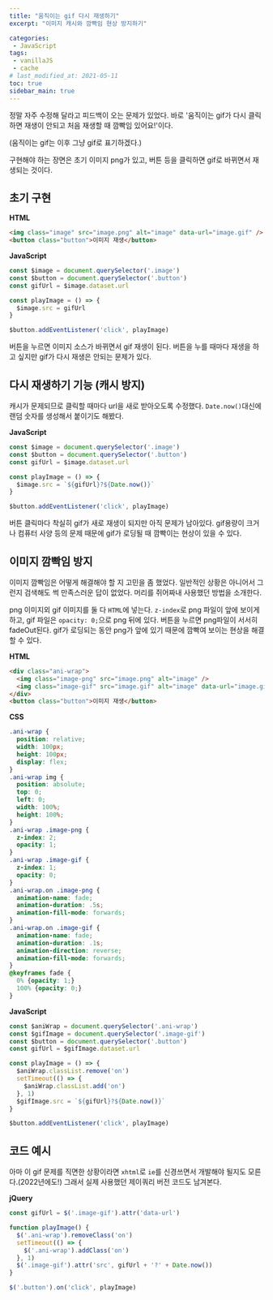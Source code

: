 ```yaml
---
title: "움직이는 gif 다시 재생하기"
excerpt: "이미지 캐시와 깜빡임 현상 방지하기"

categories:
 - JavaScript
tags:
 - vanillaJS
 - cache
# last_modified_at: 2021-05-11
toc: true
sidebar_main: true
---
```


정말 자주 수정해 달라고 피드백이 오는 문제가 있었다. 바로 '움직이는 gif가 다시 클릭하면 재생이 안되고 처음 재생할 때 깜빡임 있어요!'이다.

(움직이는 gif는 이후 그냥 gif로 표기하겠다.)

구현해야 하는 장면은 초기 이미지 png가 있고, 버튼 등을 클릭하면 gif로 바뀌면서 재생되는 것이다. 

## 초기 구현
**HTML**
```html
<img class="image" src="image.png" alt="image" data-url="image.gif" />
<button class="button">이미지 재생</button>
```
**JavaScript**
```javascript
const $image = document.querySelector('.image')
const $button = document.querySelector('.button')
const gifUrl = $image.dataset.url

const playImage = () => {
  $image.src = gifUrl
}

$button.addEventListener('click', playImage)
```
버튼을 누르면 이미지 소스가 바뀌면서 gif 재생이 된다. 버튼을 누를 때마다 재생을 하고 싶지만 gif가 다시 재생은 안되는 문제가 있다. 

## 다시 재생하기 기능 (캐시 방지)
캐시가 문제되므로 클릭할 때마다 url을 새로 받아오도록 수정했다. `Date.now()`대신에 랜덤 숫자를 생성해서 붙이기도 해봤다. 

**JavaScript**
```javascript
const $image = document.querySelector('.image')
const $button = document.querySelector('.button')
const gifUrl = $image.dataset.url

const playImage = () => {
  $image.src = `${gifUrl}?${Date.now()}`
}

$button.addEventListener('click', playImage)
```
버튼 클릭마다 착실히 gif가 새로 재생이 되지만 아직 문제가 남아있다. gif용량이 크거나 컴퓨터 사양 등의 문제 때문에 gif가 로딩될 때 깜빡이는 현상이 있을 수 있다. 

## 이미지 깜빡임 방지
이미지 깜빡임은 어떻게 해결해야 할 지 고민을 좀 했었다. 일반적인 상황은 아니어서 그런지 검색해도 썩 만족스러운 답이 없었다. 머리를 쥐어짜내 사용했던 방법을 소개한다. 

png 이미지외 gif 이미지를 둘 다 `HTML`에 넣는다. `z-index`로 png 파일이 앞에 보이게 하고, gif 파일은 `opacity: 0;`으로 png 뒤에 있다. 버튼을 누르면 png파일이 서서히 fadeOut된다. gif가 로딩되는 동안 png가 앞에 있기 때문에 깜빡여 보이는 현상을 해결할 수 있다. 

**HTML**
```html
<div class="ani-wrap">
  <img class="image-png" src="image.png" alt="image" />
  <img class="image-gif" src="image.gif" alt="image" data-url="image.gif" />
</div>
<button class="button">이미지 재생</button>
```

**CSS**
```css
.ani-wrap {
  position: relative;
  width: 100px;
  height: 100px;
  display: flex;
}
.ani-wrap img {
  position: absolute;
  top: 0;
  left: 0;
  width: 100%;
  height: 100%;
}
.ani-wrap .image-png {
  z-index: 2;
  opacity: 1;
}
.ani-wrap .image-gif {
  z-index: 1;
  opacity: 0;
}
.ani-wrap.on .image-png {
  animation-name: fade;
  animation-duration: .5s;
  animation-fill-mode: forwards;
}
.ani-wrap.on .image-gif {
  animation-name: fade;
  animation-duration: .1s;
  animation-direction: reverse;
  animation-fill-mode: forwards;
}
@keyframes fade {
  0% {opacity: 1;}
  100% {opacity: 0;}
}
```

**JavaScript**
```javascript
const $aniWrap = document.querySelector('.ani-wrap')
const $gifImage = document.querySelector('.image-gif')
const $button = document.querySelector('.button')
const gifUrl = $gifImage.dataset.url

const playImage = () => {
  $aniWrap.classList.remove('on')
  setTimeout(() => {
    $aniWrap.classList.add('on')
  }, 1)
  $gifImage.src = `${gifUrl}?${Date.now()}`
}

$button.addEventListener('click', playImage)
```

## 코드 예시
아마 이 gif 문제를 직면한 상황이라면 `xhtml`로 `ie`를 신경쓰면서 개발해야 될지도 모른다.(2022년에도!)
그래서 실제 사용했던 제이쿼리 버전 코드도 남겨본다. 

**jQuery**
```javascript
const gifUrl = $('.image-gif').attr('data-url')

function playImage() {
  $('.ani-wrap').removeClass('on')
  setTimeout(() => {
    $('.ani-wrap').addClass('on')
  }, 1)
  $('.image-gif').attr('src', gifUrl + '?' + Date.now())
}

$('.button').on('click', playImage)
```
